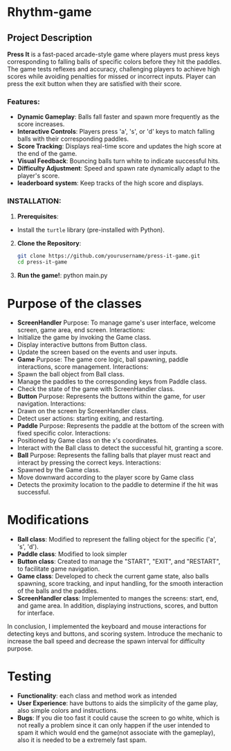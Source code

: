 # Rhythm-game

## Project Description
**Press It** is a fast-paced arcade-style game where players must press keys corresponding to falling balls of specific colors before they hit the paddles. The game tests reflexes and accuracy, challenging players to achieve high scores while avoiding penalties for missed or incorrect inputs. Player can press the exit button when they are satisfied with their score.

### Features:
- **Dynamic Gameplay**: Balls fall faster and spawn more frequently as the score increases.
- **Interactive Controls**: Players press 'a', 's', or 'd' keys to match falling balls with their corresponding paddles.
- **Score Tracking**: Displays real-time score and updates the high score at the end of the game.
- **Visual Feedback**: Bouncing balls turn white to indicate successful hits.
- **Difficulty Adjustment**: Speed and spawn rate dynamically adapt to the player's score.
- **leaderboard system**: Keep tracks of the high score and displays.

### INSTALLATION:
1. **Prerequisites**:
- Install the `turtle` library (pre-installed with Python).
2. **Clone the Repository**:
   ```bash
   git clone https://github.com/yourusername/press-it-game.git
   cd press-it-game
3. **Run the game!**:
    python main.py


# Purpose of the classes
- **ScreenHandler**
Purpose: To manage game's user interface, welcome screen, game area, end screen.
Interactions: 
- Initialize the game by invoking the Game class.
- Display interactive buttons from Button class.
- Update the screen based on the events and user inputs.
- **Game**
Purpose: The game core logic, ball spawning, paddle interactions, score management.
Interactions: 
- Spawn the ball object from Ball class.
- Manage the paddles to the corresponding keys from Paddle class.
- Check the state of the game with ScreenHandler class.
- **Button**
Purpose: Represents the buttons within the game, for user navigation.
Interactions: 
- Drawn on the screen by ScreenHandler class.
- Detect user actions: starting exiting, and restarting.
- **Paddle**
Purpose: Represents the paddle at the bottom of the screen with fixed specific color.
Interactions: 
- Positioned by Game class on the x's coordinates.
- Interact with the Ball class to detect the successful hit, granting a score.
- **Ball**
Purpose: Represents the falling balls that player must react and interact by pressing the correct keys.
Interactions: 
- Spawned by the Game class.
- Move downward according to the player score by Game class
- Detects the proximity location to the paddle to determine if the hit was successful.

# Modifications
- **Ball class**:
Modified to represent the falling object for the specific ('a', 's', 'd').
- **Paddle class**:
Modified to look simpler
- **Button class**:
Created to manage the "START", "EXIT", and "RESTART", to facilitate game navigation.
- **Game class**:
Developed to check the current game state, also balls spawning, score tracking, and input handling, for the smooth interaction of the balls and the paddles.
- **ScreenHandler class**:
Implemented to manges the screens: start, end, and game area. In addition, displaying instructions, scores, and button for interface.

In conclusion, I implemented the keyboard and mouse interactions for detecting keys and buttons, and scoring system. Introduce the mechanic to increase the ball speed and decrease the spawn interval for difficulty purpose.

# Testing
- **Functionality**: each class and method work as intended
- **User Experience**: have buttons to aids the simplicity of the game play, also simple colors and instructions.
- **Bugs**: If you die too fast it could cause the screen to go white, which is not really a problem since it can only happen if the user intended to spam it which would end the game(not associate with the gameplay), also it is needed to be a extremely fast spam.